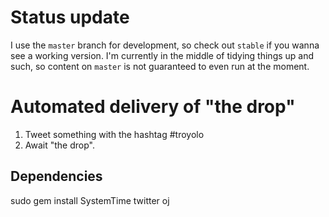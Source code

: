 # Status update

I use the `master` branch for development, so check out `stable` if you wanna see a working version. I'm currently in the middle of tidying things up and such, so content on `master` is not guaranteed to even run at the moment. 

# Automated delivery of "the drop"

1. Tweet something with the hashtag #troyolo
2. Await "the drop".

## Dependencies

sudo gem install SystemTime twitter oj
